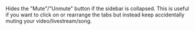 
Hides the "Mute"/"Unmute" button if the sidebar is collapsed.
This is useful if you want to click on or rearrange the tabs but instead keep accidentally muting your video/livestream/song.
